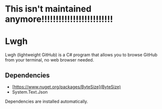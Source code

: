 
# This isn't maintained anymore!!!!!!!!!!!!!!!!!!!!!!!!!

# Lwgh

Lwgh (lightweight GitHub) is a C# program that allows you to browse GitHub from your terminal, no web browser needed.

## Dependencies

- [https://www.nuget.org/packages/ByteSize](ByteSize)
- System.Text.Json

Dependencies are installed automatically.
